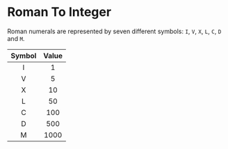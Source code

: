 # Roman To Integer

Roman numerals are represented by seven different symbols: ```I```, ```V```, ```X```, ```L```, ```C```, ```D``` and ```M```.



| Symbol |      Value     |
|:----------:|:-------------:|
| I  |  1   |
| V  |  5   | 
|  X |  10  |
|  L |  50   |
|  C  |    100   |
|  D   |   500    |
|  M   |   1000    |

